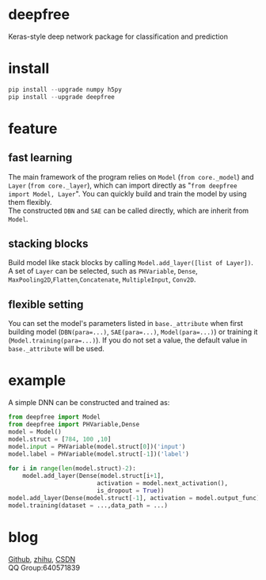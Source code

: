 # deepfree
Keras-style deep network package for classification and prediction
# install
``` python 
pip install --upgrade numpy h5py
pip install --upgrade deepfree
```
# feature
## fast learning
The main framework of the program relies on ``Model`` (``from core._model``) and ``Layer`` (``from core._layer``), which can import directly as "``from deepfree import Model, Layer``". You can quickly build and train the model by using them flexibly.<br />
The constructed ``DBN`` and ``SAE`` can be called directly, which are inherit from ``Model``.
## stacking blocks
Build model like stack blocks by calling ``Model.add_layer([list of Layer])``.<br />
A set of ``Layer`` can be selected, such as ``PHVariable``, ``Dense``, ``MaxPooling2D``,``Flatten``,``Concatenate``, ``MultipleInput``, ``Conv2D``.
## flexible setting
You can set the model's parameters listed in ``base._attribute`` when first building model (``DBN(para=...)``, ``SAE(para=...)``, ``Model(para=...)``) or training it (``Model.training(para=...)``). If you do not set a value, the default value in ``base._attribute`` will be used.
# example
A simple DNN can be constructed and trained as:
```python
from deepfree import Model
from deepfree import PHVariable,Dense
model = Model()
model.struct = [784, 100 ,10]
model.input = PHVariable(model.struct[0])('input')
model.label = PHVariable(model.struct[-1])('label')
        
for i in range(len(model.struct)-2):
    model.add_layer(Dense(model.struct[i+1], 
                         activation = model.next_activation(), 
                         is_dropout = True))
model.add_layer(Dense(model.struct[-1], activation = model.output_func))
model.training(dataset = ...,data_path = ...)
 ```
# blog
[Github](https://github.com/fuzimaoxinan/deepfree),
[zhihu](https://www.zhihu.com/people/fu-zi-36-41/posts),
[CSDN](https://blog.csdn.net/fuzimango/article/list/)<br />
QQ Group:640571839 
